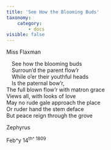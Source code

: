 ```yaml
---
title: 'See How the Blooming Buds'
taxonomy:
    category:
        - docs
visible: false
---
```


<div class="author">Miss Flaxman</div>

&emsp;See how the blooming buds  
&emsp;Surroun’d the parent flow’r  
&emsp;While o’er their youthful heads  
&emsp;Is the paternal bow’r,  
The full blown flow’r with matron grace  
Views all, with looks of love  
May no rude gale approach the place  
Or ruder hand the stem deface  
But peace reign through the grove  

Zephyrus

Feb^y</sup> 14<sup>th^ 1809